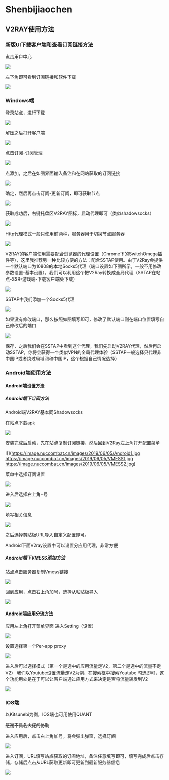 # Shenbijiaochen

##  V2RAY使用方法


###  新版UI下载客户端和查看订阅链接方法


点击用户中心

![](https://image.nuccombat.cn/images/2019/06/04/UI.jpg)

左下角即可看到订阅链接和软件下载

![](https://image.nuccombat.cn/images/2019/06/04/UI2.jpg)

###  Windows端

登录站点，进行下载

![](https://image.nuccombat.cn/images/2019/06/02/--Windows.jpg)

解压之后打开客户端

![](https://image.nuccombat.cn/images/2019/06/02/93700a34460bdc1cdc4164134014c5de.jpg)

点击订阅-订阅管理

![](https://image.nuccombat.cn/images/2019/06/02/1.jpg)

点添加，之后在如图界面输入备注和在网站获取的订阅链接

![](https://image.nuccombat.cn/images/2019/06/02/2141a5c999af13f13.jpg)

确定，然后再点击订阅-更新订阅，即可获取节点

![](https://image.nuccombat.cn/images/2019/06/02/392e958c1d64b6536b03c038370911e9.jpg)

获取成功后，右键托盘区V2RAY图标，启动代理即可（类似shadowsocks）

![](https://image.nuccombat.cn/images/2019/06/02/f975f30f625b37513cfec4bf9ff27ea3.jpg)

Http代理模式一般只使用前两种，服务器用于切换节点服务器

![](https://image.nuccombat.cn/images/2019/06/02/51cec3048f1c59f79d2781d14d0a189c.jpg)

V2RAY的客户端使用需要配合浏览器的代理设置（Chrome下的SwitchOmega插件等），这里我推荐另一种比较方便的方法：配合SSTAP使用。由于V2Ray会提供一个默认端口为10808的本地Socks5代理（端口设置如下图所示，一般不用修改  参数设置-基本设置），我们可以利用这个把V2Ray转换成全局代理（SSTAP在站点-SSR-游戏端-下载客户端处下载）

![](https://image.nuccombat.cn/images/2019/06/02/socks5.jpg)

SSTAP中我们添加一个Socks5代理

![](https://image.nuccombat.cn/images/2019/06/02/socks5a4f073991ece036d.jpg)

如果没有修改端口，那么按照如图填写即可，修改了默认端口则在端口位置填写自己修改后的端口

![](https://image.nuccombat.cn/images/2019/06/02/socks51.jpg)

保存，之后我们会在SSTAP中看到这个代理，我们先启动V2RAY代理，然后再启动SSTAP，你将会获得一个类似VPN的全局代理体验（SSTAP一般选择只代理非中国IP或者绕过局域网和中国IP，这个根据自己情况选择）

###  Android端使用方法

####  Android端设置方法

#####  Android端下订阅方法

Android端V2RAY基本同Shadowsocks

在站点下载apk

![](https://image.nuccombat.cn/images/2019/06/02/Android.jpg)

安装完成后启动，先在站点复制订阅链接，然后回到V2Ray左上角打开配置菜单

![](https://image.nuccombat.cn/images/2019/06/05/Android1.jpg
https://image.nuccombat.cn/images/2019/06/05/VMESS1.jpg
https://image.nuccombat.cn/images/2019/06/05/VMESS2.jpg)

菜单中选择订阅设置

![](https://image.nuccombat.cn/images/2019/06/05/Android2.jpg)

进入后选择右上角+号

![](https://image.nuccombat.cn/images/2019/06/05/Android3.jpg)

填写相关信息

![](https://image.nuccombat.cn/images/2019/06/05/Android4.jpg)

之后选择剪贴板URL导入自定义配置即可。

Android下面V2ray设置中可以设置分应用代理，非常方便

#####  Android端下VMESS添加方法

站点点击服务器复制Vmess链接

![](https://image.nuccombat.cn/images/2019/06/05/VMESS1.jpg)

回到应用，点击右上角加号，选择从粘贴板导入

![](https://image.nuccombat.cn/images/2019/06/05/VMESS2.jpg)

####  Android端应用分流方法

应用左上角打开菜单界面 进入Setting（设置）

![](https://image.nuccombat.cn/images/2019/06/04/2f4f17f341689fac30151ec32a841681.jpg)

设置选择第一个Per-app proxy

![](https://image.nuccombat.cn/images/2019/06/04/2.jpg)

进入后可以选择模式（第一个是选中的应用流量走V2，第二个是选中的流量不走V2） 我们以Youtube设置流量走V2为例，在搜索框中搜索Youtube 勾选即可，这个功能用处是在于可以让客户端通过应用方式来决定是否将流量转发到V2

![](https://image.nuccombat.cn/images/2019/06/04/3.jpg)

###  IOS端

以Kitsunebi为例，IOS端也可用使用QUANT

~~感谢不具名大佬的协助~~

进入应用后，点击右上角加号，将会弹出弹窗，选择订阅

![](https://image.nuccombat.cn/images/2019/06/04/IOS1.jpg)

进入订阅，URL填写站点获取的订阅地址，备注任意填写即可，填写完成后点击存储，存储后点击从URL获取更新即可更新到最新服务器信息

![](https://image.nuccombat.cn/images/2019/06/04/IOS2.jpg)
